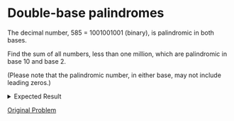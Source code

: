 # Double-base palindromes

The decimal number, 585 = 1001001001 (binary), is palindromic in both bases.

Find the sum of all numbers, less than one million, which are palindromic in base 10 and base 2.

(Please note that the palindromic number, in either base, may not include leading zeros.)

<details> 
<summary>Expected Result</summary>
```
872187
```
</details>

[Original Problem](https://projecteuler.net/problem=36)
